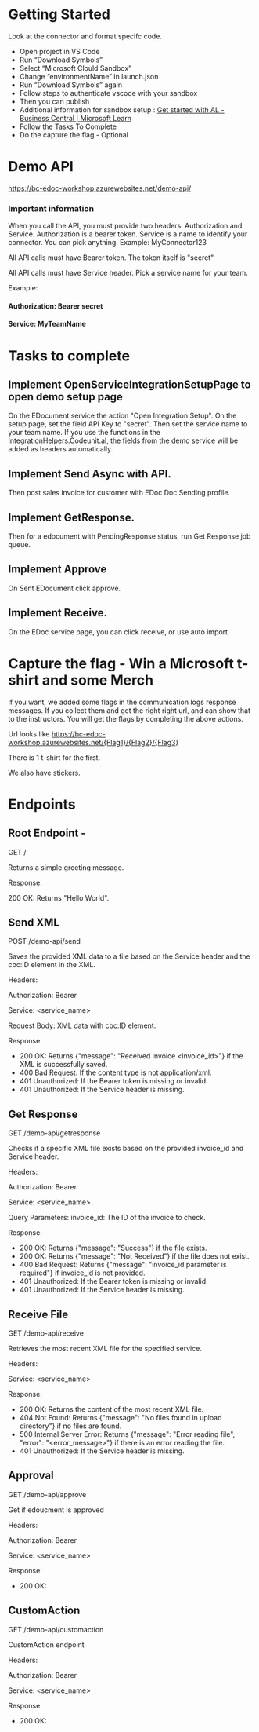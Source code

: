 # Getting Started

Look at the connector and format specifc code. 

- Open project in VS Code
- Run “Download Symbols”
- Select “Microsoft Clould Sandbox”
- Change “environmentName” in launch.json
- Run “Download Symbols” again
- Follow steps to authenticate vscode with your sandbox
- Then you can publish
- Additional information for sandbox setup : [Get started with AL - Business Central | Microsoft Learn](https://learn.microsoft.com/en-us/dynamics365/business-central/dev-itpro/developer/devenv-get-started#steps-to-set-up-a-sandbox-environment-and-visual-studio-code)
- Follow the Tasks To Complete 
- Do the capture the flag - Optional

# Demo API 
https://bc-edoc-workshop.azurewebsites.net/demo-api/

### Important information 

When you call the API, you must provide two headers. Authorization and Service. Authorization is a bearer token. 
Service is a name to identify your connector. You can pick anything. Example: MyConnector123 

All API calls must have Bearer token. The token itself is "secret"

All API calls must have Service header. Pick a service name for your team.

Example:
#### Authorization: Bearer secret
#### Service: MyTeamName

# Tasks to complete

## Implement OpenServiceIntegrationSetupPage to open demo setup page
On the EDocument service the action "Open Integration Setup". On the setup page, set the field API Key to "secret". Then set the service name to your team name. If you use the functions in the IntegrationHelpers.Codeunit.al, the fields from the demo service will be added as headers automatically.

## Implement Send Async with API.
Then post sales invoice for customer with EDoc Doc Sending profile. 

## Implement GetResponse. 
Then for a edocument with PendingResponse status, run Get Response job queue.

## Implement Approve
On Sent EDocument click approve.

## Implement Receive. 
On the EDoc service page, you can click receive, or use auto import 


# Capture the flag - Win a Microsoft t-shirt and some Merch 

If you want, we added some flags in the communication logs response messages. 
If you collect them and get the right right url, and can show that to the instructors. 
You will get the flags by completing the above actions. 

Url looks like
https://bc-edoc-workshop.azurewebsites.net/{Flag1}/{Flag2}/{Flag3}

There is 1 t-shirt for the first.

We also have stickers.

# Endpoints 
 
##  Root Endpoint - 
GET /
 
Returns a simple greeting message.

Response:

200 OK: Returns "Hello World".

## Send XML
 
POST /demo-api/send
 
Saves the provided XML data to a file based on the Service header and the cbc:ID element in the XML.

Headers:

Authorization: Bearer

Service: <service_name> 

Request Body:
XML data with cbc:ID element.

Response:
- 200 OK: Returns {"message": "Received invoice <invoice_id>"} if the XML is successfully saved.
- 400 Bad Request: If the content type is not application/xml.
- 401 Unauthorized: If the Bearer token is missing or invalid.
- 401 Unauthorized: If the Service header is missing.


## Get Response
 
GET /demo-api/getresponse
 
Checks if a specific XML file exists based on the provided invoice_id and Service header.

Headers:

Authorization: Bearer

Service: <service_name>

Query Parameters:
invoice_id: The ID of the invoice to check.

Response:
- 200 OK: Returns {"message": "Success"} if the file exists.
- 200 OK: Returns {"message": "Not Received"} if the file does not exist.
- 400 Bad Request: Returns {"message": "invoice_id parameter is required"} if invoice_id is not provided.
- 401 Unauthorized: If the Bearer token is missing or invalid.
- 401 Unauthorized: If the Service header is missing.

## Receive File

GET /demo-api/receive
 
Retrieves the most recent XML file for the specified service.

Headers:

Service: <service_name>

Response:
- 200 OK: Returns the content of the most recent XML file.
- 404 Not Found: Returns {"message": "No files found in upload directory"} if no files are found.
- 500 Internal Server Error: Returns {"message": "Error reading file", "error": "<error_message>"} if there is an error reading the file.
- 401 Unauthorized: If the Service header is missing.

## Approval

GET /demo-api/approve
 
Get if edoucment is approved

Headers:

Authorization: Bearer <token>

Service: <service_name>

Response:
- 200 OK: 


## CustomAction

GET /demo-api/customaction
 
CustomAction endpoint

Headers:

Authorization: Bearer <token>

Service: <service_name>

Response:
- 200 OK: 
